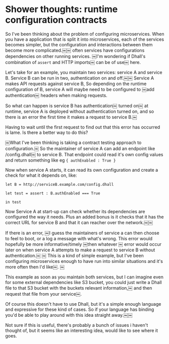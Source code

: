 # Shower thoughts: runtime configuration contracts

So I've been thinking about the problem of configuring microservices. When you have a application that is split it into microservices, each of the services becomes simpler, but the configuration and interactions between them become more complicated.￼￼ often services have configurations dependencies on other running services. ￼I'm wondering if Dhall's combination of `assert` and HTTP imports￼ can be of use￼ here.

Let's take for an example, you maintain two services: service A and service B. Service B can be run in two, authentication on and off.￼￼ Service A makes API requests against service B, So depending on the runtime configuration of B, service A will maybe need to be configured to ￼add authentication￼ headers when making requests.

So what can happen is service B has authentication￼ turned on￼ at runtime, service A is deployed without authentication turned on, and so there is an error the first time it makes a request to service B.￼ 

Having to wait until the first request to find out that this error has occurred is lame. Is there a better way to do this?

￼What I've been thinking is taking a contract testing approach to configuration.￼ So the maintainer of service A can add an endpoint like /config.dhall￼ to service B. That endpoint could read it's own config values and return something like eg `{ authEnabled : True }`

Now when service A starts, it can read its own configuration and create a check for what it depends on, like:

```
let B = http://serviceB.example.com/config.dhall

let test = assert : B.authEnabled === True

in test
```

Now Service A at start-up can check whether its dependencies are configured the way it needs. Plus an added bonus is it checks that it has the correct URL for service B and that it can reacher over the network.￼￼

If there is an error, ￼I guess the maintainers of service a can then choose to feel to boot, or a log a message with what's wrong. This error would hopefully be more informative/timely ￼then whatever ￼ error would occur later on when service A attempts to make a request to service B without authentication.￼
￼
This is a kind of simple example, but I've been configuring microservices enough to have run into similar situations and it's more often then I'd like￼. ￼

This example as soon as you maintain both services, but I can imagine even for some external dependencies like S3 bucket, you could just write a Dhall file to that S3 bucket with the buckets relevant information,￼ and then request that file from your service￼.

Of course this doesn't have to use Dhall, but it's a simple enough language and expressive for these kind of cases. So if your language has binding you'd be able to play around with this idea straight away.￼￼

Not sure if this is useful, there's probably a bunch of issues i haven't thought of, but it seems like an interesting idea, would like to see where it goes.
